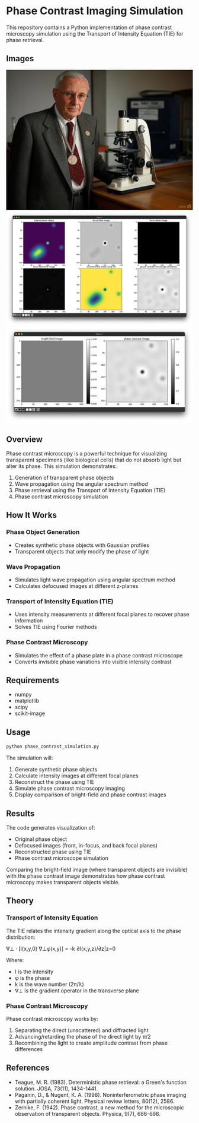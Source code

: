 # Phase Contrast Imaging Simulation

This repository contains a Python implementation of phase contrast microscopy simulation using the Transport of Intensity Equation (TIE) for phase retrieval.

## Images

![Phase Contrast Image 1](img1.daumcdn.jpg)
![Phase Contrast Image 2](img1.daumcdn-1.png)
![Phase Contrast Image 3](img1.daumcdn-14.png)

## Overview

Phase contrast microscopy is a powerful technique for visualizing transparent specimens (like biological cells) that do not absorb light but alter its phase. This simulation demonstrates:

1. Generation of transparent phase objects
2. Wave propagation using the angular spectrum method
3. Phase retrieval using the Transport of Intensity Equation (TIE)
4. Phase contrast microscopy simulation

## How It Works

### Phase Object Generation
- Creates synthetic phase objects with Gaussian profiles
- Transparent objects that only modify the phase of light

### Wave Propagation
- Simulates light wave propagation using angular spectrum method
- Calculates defocused images at different z-planes

### Transport of Intensity Equation (TIE)
- Uses intensity measurements at different focal planes to recover phase information
- Solves TIE using Fourier methods

### Phase Contrast Microscopy
- Simulates the effect of a phase plate in a phase contrast microscope
- Converts invisible phase variations into visible intensity contrast

## Requirements
- numpy
- matplotlib
- scipy
- scikit-image

## Usage

```python
python phase_contrast_simulation.py
```

The simulation will:
1. Generate synthetic phase objects
2. Calculate intensity images at different focal planes
3. Reconstruct the phase using TIE
4. Simulate phase contrast microscopy imaging
5. Display comparison of bright-field and phase contrast images

## Results

The code generates visualization of:
- Original phase object
- Defocused images (front, in-focus, and back focal planes)
- Reconstructed phase using TIE
- Phase contrast microscope simulation

Comparing the bright-field image (where transparent objects are invisible) with the phase contrast image demonstrates how phase contrast microscopy makes transparent objects visible.

## Theory

### Transport of Intensity Equation

The TIE relates the intensity gradient along the optical axis to the phase distribution:

∇⊥ · [I(x,y,0) ∇⊥φ(x,y)] = -k ∂I(x,y,z)/∂z|z=0

Where:
- I is the intensity
- φ is the phase
- k is the wave number (2π/λ)
- ∇⊥ is the gradient operator in the transverse plane

### Phase Contrast Microscopy

Phase contrast microscopy works by:
1. Separating the direct (unscattered) and diffracted light
2. Advancing/retarding the phase of the direct light by π/2
3. Recombining the light to create amplitude contrast from phase differences

## References

- Teague, M. R. (1983). Deterministic phase retrieval: a Green's function solution. JOSA, 73(11), 1434-1441.
- Paganin, D., & Nugent, K. A. (1998). Noninterferometric phase imaging with partially coherent light. Physical review letters, 80(12), 2586.
- Zernike, F. (1942). Phase contrast, a new method for the microscopic observation of transparent objects. Physica, 9(7), 686-698.